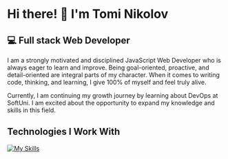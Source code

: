 # Hi there! 👋 I'm Tomi Nikolov

## 💻 Full stack Web Developer

I am a strongly motivated and disciplined JavaScript Web Developer who is always eager to learn and improve. Being goal-oriented, proactive, and detail-oriented are integral parts of my character. When it comes to writing code, thinking, and learning, I give 100% of myself and feel truly alive.

Currently, I am continuing my growth journey by learning about DevOps at SoftUni. I am excited about the opportunity to expand my knowledge and skills in this field.

## Technologies I Work With
[![My Skills](https://skillicons.dev/icons?i=angular,azure,css,docker,express,html,grafana,js,nginx,nodejs,postman,powershell,prometheus,reactivex,ts,vscode,flutter&perline=10)](https://skillicons.dev)



